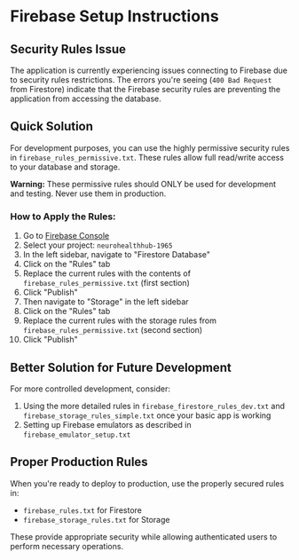 # Firebase Setup Instructions

## Security Rules Issue

The application is currently experiencing issues connecting to Firebase due to security rules restrictions. The errors you're seeing (`400 Bad Request` from Firestore) indicate that the Firebase security rules are preventing the application from accessing the database.

## Quick Solution

For development purposes, you can use the highly permissive security rules in `firebase_rules_permissive.txt`. These rules allow full read/write access to your database and storage.

**Warning:** These permissive rules should ONLY be used for development and testing. Never use them in production.

### How to Apply the Rules:

1. Go to [Firebase Console](https://console.firebase.google.com/)
2. Select your project: `neurohealthhub-1965`
3. In the left sidebar, navigate to "Firestore Database"
4. Click on the "Rules" tab
5. Replace the current rules with the contents of `firebase_rules_permissive.txt` (first section)
6. Click "Publish"
7. Then navigate to "Storage" in the left sidebar
8. Click on the "Rules" tab
9. Replace the current rules with the storage rules from `firebase_rules_permissive.txt` (second section)
10. Click "Publish"

## Better Solution for Future Development

For more controlled development, consider:

1. Using the more detailed rules in `firebase_firestore_rules_dev.txt` and `firebase_storage_rules_simple.txt` once your basic app is working
2. Setting up Firebase emulators as described in `firebase_emulator_setup.txt`

## Proper Production Rules

When you're ready to deploy to production, use the properly secured rules in:
- `firebase_rules.txt` for Firestore
- `firebase_storage_rules.txt` for Storage

These provide appropriate security while allowing authenticated users to perform necessary operations.